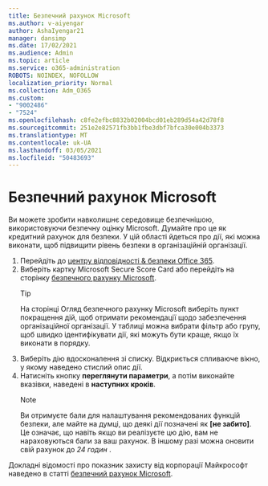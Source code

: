 ```yaml
---
title: Безпечний рахунок Microsoft
ms.author: v-aiyengar
author: AshaIyengar21
manager: dansimp
ms.date: 17/02/2021
ms.audience: Admin
ms.topic: article
ms.service: o365-administration
ROBOTS: NOINDEX, NOFOLLOW
localization_priority: Normal
ms.collection: Adm_O365
ms.custom:
- "9002486"
- "7524"
ms.openlocfilehash: c8fe2efbc8832b02004bcd01eb289d54a42d78f8
ms.sourcegitcommit: 251e2e82571fb3bb1fbe3dbf7bfca30e004b3373
ms.translationtype: MT
ms.contentlocale: uk-UA
ms.lasthandoff: 03/05/2021
ms.locfileid: "50483693"
---
```

# <a name="microsoft-secure-score"></a>Безпечний рахунок Microsoft

Ви можете зробити навколишнє середовище безпечнішою, використовуючи безпечну оцінку Microsoft. Думайте про це як кредитний рахунок для безпеки. У цій області йдеться про дії, які можна виконати, щоб підвищити рівень безпеки в організаційній організації.

1. Перейдіть до [центру відповідності & безпеки Office 365](https://go.microsoft.com/fwlink/p/?linkid=2077143).
1. Виберіть картку Microsoft Secure Score Card або перейдіть на сторінку [безпечного рахунку Microsoft](https://go.microsoft.com/fwlink/?linkid=2099589).
    > [!TIP]
    >  На сторінці Огляд безпечного рахунку Microsoft виберіть пункт покращення дій, щоб отримати рекомендації щодо забезпечення організаційної організації. У таблиці можна вибрати фільтр або групу, щоб швидко ідентифікувати дії, які можуть бути краще, якщо їх виконати в порядку.
1. Виберіть дію вдосконалення зі списку. Відкриється спливаюче вікно, у якому наведено стислий опис дії.
1. Натисніть кнопку **переглянути параметри**, а потім виконайте вказівки, наведені в **наступних кроків**.
    > [!NOTE]
    > Ви отримуєте бали для налаштування рекомендованих функцій безпеки, але майте на думці, що деякі дії позначені як **[не забито]**. Це означає, що навіть якщо ви реалізуєте цю дію, вам не нараховуються бали за ваш рахунок. В іншому разі можна оновити свій рахунок до *24 годин* .

Докладні відомості про показник захисту від корпорації Майкрософт наведено в статті [безпечний рахунок Microsoft](https://go.microsoft.com/fwlink/?linkid=2103077).